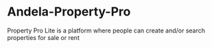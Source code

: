 # Andela-Property-Pro
Property Pro Lite is a platform where people can create and/or search properties for sale or rent





